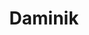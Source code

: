 ---
codehost: https://github.com/https://github.com/daminikhq/daminik
logohandle: daminik
sort: daminik
title: Daminik
website: https://daminik.com/
---